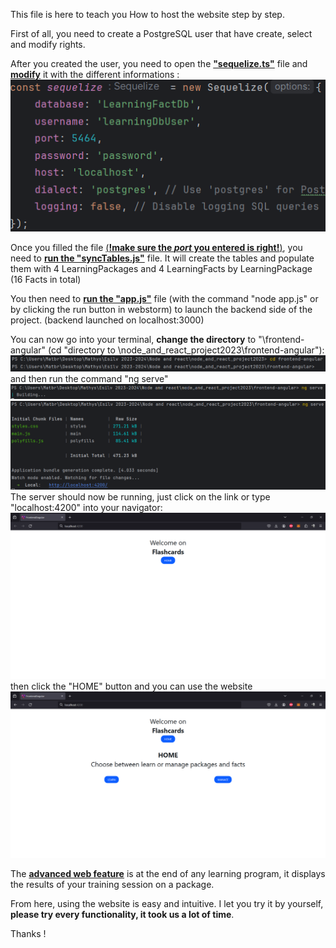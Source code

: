 This file is here to teach you How to host the website step by step.

First of all, you need to create a PostgreSQL user that have create, select and modify rights.

After you created the user, you need to open the <u>**"sequelize.ts"**</u> file and <u>**modify**</u> it with the different informations :
![img_1.png](img_1.png)

Once you filled the file <u>(**!make sure the _port_ you entered is right!**)</u>, you need to <u>**run the "syncTables.js"**</u> file. It will create the tables and populate them with 4 LearningPackages and 4 LearningFacts by LearningPackage (16 Facts in total)

You then need to <u>**run the "app.js"**</u> file (with the command "node app.js" or by clicking the run button in webstorm) to launch the backend side of the project. (backend launched on localhost:3000)

You can now go into your terminal, **change the directory** to "\frontend-angular" (cd "directory to \node_and_react_project2023\frontend-angular"):
![img_2.png](img_2.png)
and then run the command "ng serve"
![img_3.png](img_3.png)
![img_4.png](img_4.png)
The server should now be running, just click on the link or type "localhost:4200" into your navigator:
![img_5.png](img_5.png)
then click the "HOME" button and you can use the website
![img_6.png](img_6.png)

The <u>**advanced web feature**</u> is at the end of any learning program, it displays the results of your training session on a package.

From here, using the website is easy and intuitive. I let you try it by yourself, **please try every functionality, it took us a lot of time**.

Thanks !